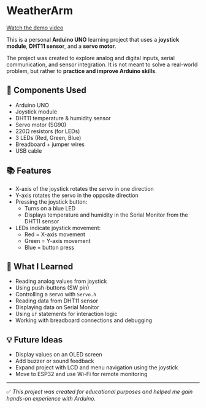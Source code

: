 # WeatherArm

[Watch the demo video](https://drive.google.com/file/d/1zs9C_S0b5g_-WS9UpzbC0L-Om8n-tyCt/view?usp=sharing)

This is a personal **Arduino UNO** learning project that uses a **joystick module**, **DHT11 sensor**, and a **servo motor**.

The project was created to explore analog and digital inputs, serial communication, and sensor integration. It is not meant to solve a real-world problem, but rather to **practice and improve Arduino skills**.

## 🔧 Components Used

- Arduino UNO
- Joystick module
- DHT11 temperature & humidity sensor
- Servo motor (SG90)
- 220Ω resistors (for LEDs)
- 3 LEDs (Red, Green, Blue)
- Breadboard + jumper wires
- USB cable

## 📚 Features

- X-axis of the joystick rotates the servo in one direction  
- Y-axis rotates the servo in the opposite direction  
- Pressing the joystick button:
  - Turns on a blue LED  
  - Displays temperature and humidity in the Serial Monitor from the DHT11 sensor
- LEDs indicate joystick movement:
  - Red = X-axis movement
  - Green = Y-axis movement
  - Blue = button press

## 🧠 What I Learned

- Reading analog values from joystick
- Using push-buttons (SW pin)
- Controlling a servo with `Servo.h`
- Reading data from DHT11 sensor
- Displaying data on Serial Monitor
- Using `if` statements for interaction logic
- Working with breadboard connections and debugging

## 💡 Future Ideas

- Display values on an OLED screen  
- Add buzzer or sound feedback  
- Expand project with LCD and menu navigation using the joystick  
- Move to ESP32 and use Wi-Fi for remote monitoring

---

✅ *This project was created for educational purposes and helped me gain hands-on experience with Arduino.*


